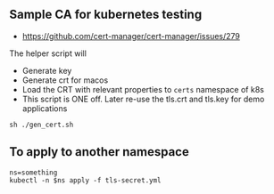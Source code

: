 ## Sample CA for kubernetes testing
- https://github.com/cert-manager/cert-manager/issues/279

The helper script will 
- Generate key
- Generate crt for macos
- Load the CRT with relevant properties to `certs` namespace of k8s
- This script is ONE off. Later re-use the tls.crt and tls.key for demo applications

```
sh ./gen_cert.sh
```

## To apply to another namespace
```
ns=something
kubectl -n $ns apply -f tls-secret.yml
```
